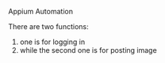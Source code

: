 Appium Automation

There are two functions:
1. one is for logging in
2. while the second one is for posting image

